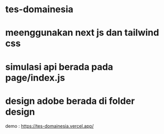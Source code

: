 # tes-domainesia

# meenggunakan next js dan tailwind css

# simulasi api berada pada page/index.js

# design adobe berada di folder design

demo : https://tes-domainesia.vercel.app/